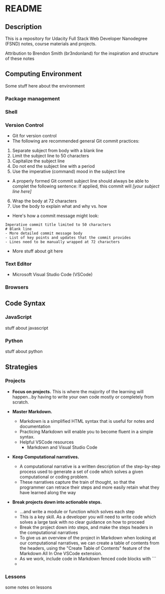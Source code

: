 # README

## Description

This is a repository for Udacity Full Stack Web Developer Nanodegree (FSND) notes, course materials and projects. 

Attribution to Brendon Smith (br3ndonland) for the inspiration and structure of these notes

## Computing Environment

Some stuff here about the environment

### Package management

### Shell

### Version Control

* Git for version control
* The following are recommended general Git commit practices:
1. Separate subject from body with a blank line
2. Limit the subject line to 50 characters
3. Capitalize the subject line
4. Do not end the subject line with a period
5. Use the imperative (command) mood in the subject line
  + A properly formed Git commit subject line should always be able to complet the following sentence: If applied, this commit will *[your subject line here]*
6. Wrap the body at 72 characters
7. Use the body to explain what and why vs. how
* Here's how a commit message might look:  
```
Imperative commit title limited to 50 characters
# Blank line
- More detailed commit message body
- List of key points and updates that the commit provides
- Lines need to be manually wrapped at 72 characters
```  

* More stuff about git here

### Text Editor

* Microsoft Visual Studio Code (VSCode)

### Browsers

## Code Syntax

### JavaScript
stuff about javascript

### Python
stuff about python

## Strategies

### Projects

* **Focus on projects.** This is where the majority of the learning will happen...by having to write your own code mostly or completely from scratch. 

* **Master Markdown.**
  + Markdown is a simplified HTML syntax that is useful for notes and documentation
  + Practicing Markdown will enable you to become fluent in a simple syntax.
  + Helpful VSCode resources
    + <link ahref=(https://code.visualstudio.com/Docs/languages/markdown)>Markdown and Visual Studio Code<link> 

* **Keep Computational narratives.**
  * A computational narrative is a written description of the step-by-step process used to generate a set of code which solves a given computational or coding problem. 
  * These narratives capture the train of thought, so that the programmer can retrace their steps and more easily retain what they have learned along the way
* **Break projects down into actionable steps.**
  * ...and write a module or function which solves each step
  * This is a key skill. As a developer you will need to write code which solves a large task with no clear guidance on how to proceed
  * Break the project down into steps, and make the steps headers in the computational narratives
  * To give us an overview of the project in Markdown when looking at our computational narratives, we can create a table of contents from the headers, using the "Create Table of Contents" feature of the Markdown All In One VSCode extension.
  * As we work, include code in Markdown fenced code blocks with ```
  * 
### Lessons

some notes on lessons
